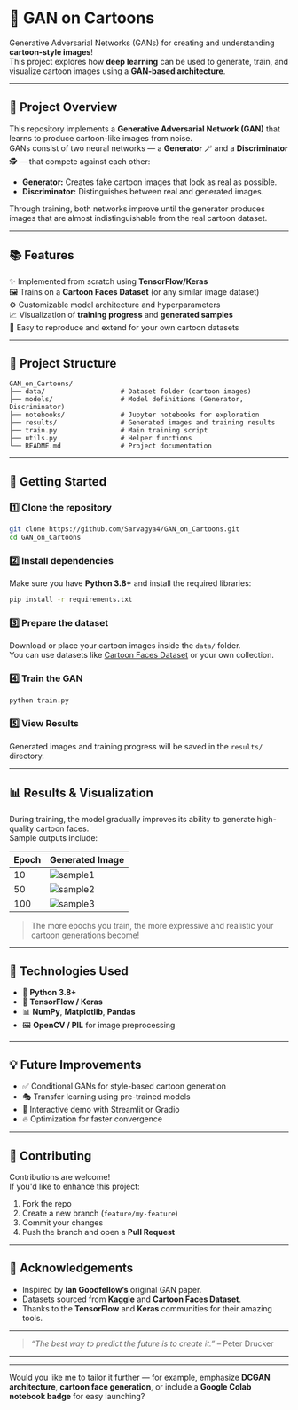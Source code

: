 # 🎨 GAN on Cartoons

Generative Adversarial Networks (GANs) for creating and understanding **cartoon-style images**!  
This project explores how **deep learning** can be used to generate, train, and visualize cartoon images using a **GAN-based architecture**.

---

## 🧠 Project Overview

This repository implements a **Generative Adversarial Network (GAN)** that learns to produce cartoon-like images from noise.  
GANs consist of two neural networks — a **Generator** 🪄 and a **Discriminator** 🕵️ — that compete against each other:

- **Generator:** Creates fake cartoon images that look as real as possible.  
- **Discriminator:** Distinguishes between real and generated images.  

Through training, both networks improve until the generator produces images that are almost indistinguishable from the real cartoon dataset.

---

## 📚 Features

✨ Implemented from scratch using **TensorFlow/Keras**  
🖼️ Trains on a **Cartoon Faces Dataset** (or any similar image dataset)  
⚙️ Customizable model architecture and hyperparameters  
📈 Visualization of **training progress** and **generated samples**  
💾 Easy to reproduce and extend for your own cartoon datasets  

---

## 🧩 Project Structure

```
GAN_on_Cartoons/
├── data/                   # Dataset folder (cartoon images)
├── models/                 # Model definitions (Generator, Discriminator)
├── notebooks/              # Jupyter notebooks for exploration
├── results/                # Generated images and training results
├── train.py                # Main training script
├── utils.py                # Helper functions
└── README.md               # Project documentation
```

---

## 🚀 Getting Started

### 1️⃣ Clone the repository
```bash
git clone https://github.com/Sarvagya4/GAN_on_Cartoons.git
cd GAN_on_Cartoons
```

### 2️⃣ Install dependencies
Make sure you have **Python 3.8+** and install the required libraries:
```bash
pip install -r requirements.txt
```

### 3️⃣ Prepare the dataset
Download or place your cartoon images inside the `data/` folder.  
You can use datasets like [Cartoon Faces Dataset](https://www.kaggle.com/datasets) or your own collection.

### 4️⃣ Train the GAN
```bash
python train.py
```

### 5️⃣ View Results
Generated images and training progress will be saved in the `results/` directory.

---

## 📊 Results & Visualization

During training, the model gradually improves its ability to generate high-quality cartoon faces.  
Sample outputs include:

| Epoch | Generated Image |
|-------|------------------|
| 10    | ![sample1](results/sample_epoch_10.png) |
| 50    | ![sample2](results/sample_epoch_50.png) |
| 100   | ![sample3](results/sample_epoch_100.png) |

> The more epochs you train, the more expressive and realistic your cartoon generations become!

---

## 🧰 Technologies Used

- 🐍 **Python 3.8+**  
- 🧠 **TensorFlow / Keras**  
- 📊 **NumPy**, **Matplotlib**, **Pandas**  
- 🖼️ **OpenCV / PIL** for image preprocessing  

---

## 💡 Future Improvements

- ✅ Conditional GANs for style-based cartoon generation  
- 🎭 Transfer learning using pre-trained models  
- 🌈 Interactive demo with Streamlit or Gradio  
- 🔥 Optimization for faster convergence  

---

## 🤝 Contributing

Contributions are welcome!  
If you'd like to enhance this project:
1. Fork the repo  
2. Create a new branch (`feature/my-feature`)  
3. Commit your changes  
4. Push the branch and open a **Pull Request**

---

## 🌟 Acknowledgements

- Inspired by **Ian Goodfellow’s** original GAN paper.  
- Datasets sourced from **Kaggle** and **Cartoon Faces Dataset**.  
- Thanks to the **TensorFlow** and **Keras** communities for their amazing tools.

---

> _“The best way to predict the future is to create it.”_ – Peter Drucker

---

---

Would you like me to tailor it further — for example, emphasize **DCGAN architecture**, **cartoon face generation**, or include a **Google Colab notebook badge** for easy launching?
